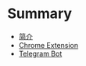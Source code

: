 # Summary

* [简介](README.md)
* [Chrome Extension](chrome-extension/README.md)
* [Telegram Bot](telegram-bot/README.md)